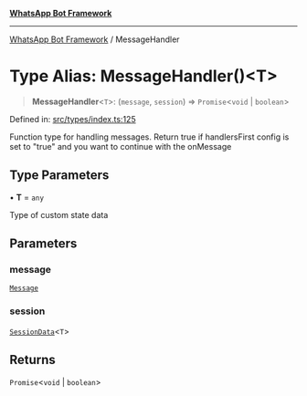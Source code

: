 [**WhatsApp Bot Framework**](../README.md)

***

[WhatsApp Bot Framework](../globals.md) / MessageHandler

# Type Alias: MessageHandler()\<T\>

> **MessageHandler**\<`T`\>: (`message`, `session`) => `Promise`\<`void` \| `boolean`\>

Defined in: [src/types/index.ts:125](https://github.com/green-api/whatsapp-chatbot-js-v2/blob/c30756ad4732aa30584821f7e49dc15f946b6a2a/src/types/index.ts#L125)

Function type for handling messages. Return true if handlersFirst config is set to "true" and you want to continue with the onMessage

## Type Parameters

• **T** = `any`

Type of custom state data

## Parameters

### message

[`Message`](../interfaces/Message.md)

### session

[`SessionData`](../interfaces/SessionData.md)\<`T`\>

## Returns

`Promise`\<`void` \| `boolean`\>

